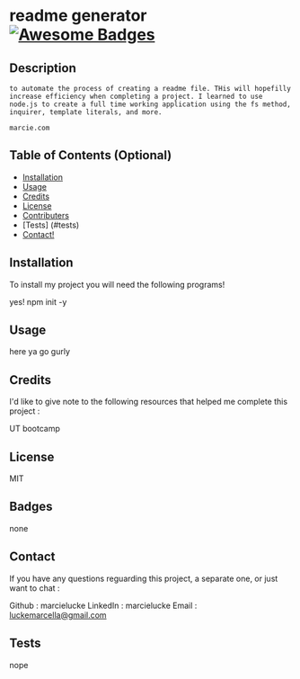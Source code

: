 # readme generator [![Awesome Badges](https://img.shields.io/badge/badges-awesome-green.svg)](https://github.com/Naereen/badges)

## Description

    to automate the process of creating a readme file. THis will hopefilly increase efficiency when completing a project. I learned to use node.js to create a full time working application using the fs method, inquirer, template literals, and more.

    marcie.com


## Table of Contents (Optional)



- [Installation](#installation)
- [Usage](#usage)
- [Credits](#credits)
- [License](#license)
- [Contributers](#contributors)
- [Tests] (#tests)
- [Contact!](#Contact)

## Installation

To install my project you will need the following programs! 

 yes! npm init -y

## Usage

 here ya go gurly

## Credits

I'd like to give note to the following resources that helped me complete this project : 

 UT bootcamp

## License

 MIT

## Badges

 none


## Contact

If you have any questions reguarding this project, a separate one, or just want to chat :

Github : marcielucke
LinkedIn : marcielucke
Email : luckemarcella@gmail.com

## Tests

 nope
